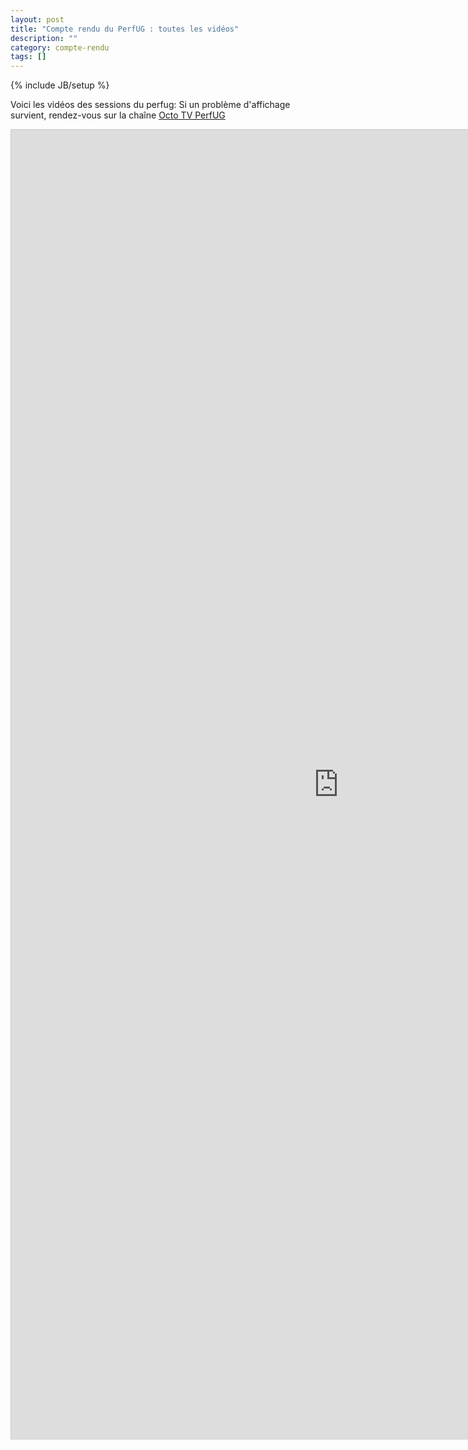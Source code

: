 ```yaml
---
layout: post
title: "Compte rendu du PerfUG : toutes les vidéos"
description: ""
category: compte-rendu
tags: []
---
```

{% include JB/setup %} 

Voici les vidéos des sessions du perfug:
Si un problème d'affichage survient, rendez-vous sur la chaîne [Octo TV PerfUG](http://tv.octo.com/channels/#perfug)
<!-- more -->

<iframe src="http://tv.octo.com/channels/#perfug" width="1048" height="2096" frameborder="0" marginwidth="0" marginheight="0" scrolling="yes" style="border:1px solid #CCC;border-width:1px 1px 0;margin-bottom:5px"></iframe>

